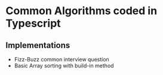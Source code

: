 # Common Algorithms coded in Typescript

## Implementations

- Fizz-Buzz common interview question
- Basic Array sorting with build-in method
